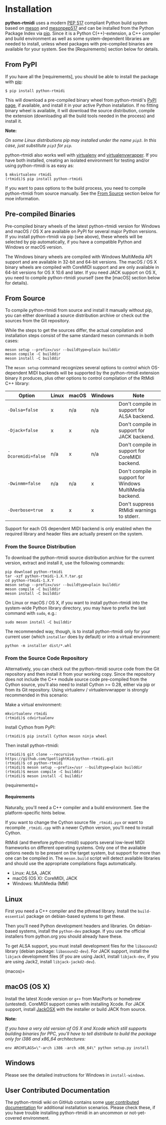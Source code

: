 # Installation

**python-rtmidi** uses a modern [PEP 517] compliant Python build system based
on [meson] and [mesonpep517] and can be installed from the Python Package Index
via [pip]. Since it is a Python C(++)-extension, a C++ compiler and build
environment as well as some system-dependent libraries are needed to install,
unless wheel packages with pre-compiled binaries are available for your system.
See the [Requirements] section below for details.


## From PyPI

If you have all the [requirements], you should be able to install the package
with [pip]:

    $ pip install python-rtmidi

This will download a pre-compiled binary wheel from python-rtmidi's
[PyPI page], if available, and install it in your active Python installation.
If no fitting binary wheel is available, it will download the source
distribution, compile the extension (downloading all the build tools needed in
the process) and install it.

**Note:**

*On some Linux distributions pip may installed under the name `pip3`. In
this case, just substitute `pip3` for `pip`.*

python-rtmidi also works well with [virtualenv] and [virtualenvwrapper]. If you
have both installed, creating an isolated environment for testing and/or using
python-rtmidi is as easy as:

    $ mkvirtualenv rtmidi
    (rtmidi)$ pip install python-rtmidi

If you want to pass options to the build process, you need to compile
python-rtmidi from source manually. See the [From Source](#from-source) section
below for moe information.


## Pre-compiled Binaries

Pre-compiled binary wheels of the latest python-rtmidi version for Windows and
macOS / OS X are available on PyPI for several major Python versions. If you
install python-rtmidi via pip (see above), these wheels will be selected by pip
automatically, if you have a compatible Python and Windows or macOS version.

The Windows binary wheels are compiled with Windows MultiMedia API support and
are available in 32-bit and 64-bit versions. The macOS / OS X binary wheels are
compiled with CoreMIDI support and are only available in 64-bit versions for OS
X 10.6 and later. If you need JACK support on OS X, you need to compile
python-rtmidi yourself (see the [macOS] section below for details).


## From Source

To compile python-rtmidi from source and install it manually without pip, you
can either download a source distribution archive or check out the sources from
the Git repository.

While the steps to get the sources differ, the actual compilation and
installation steps consist of the same standard meson commands in both cases:

```console
meson setup --prefix=/usr --buildtype=plain builddir
meson compile -C builddir
meson install -C builddir
```

The `meson setup` command recognizes several options to control which
OS-dependent MIDI backends will be supported by the python-rtmidi extension
binary it produces, plus other options to control compilation of the RtMidi C++
library:

|  Option            | Linux | macOS | Windows | Note                                                     |
| ------------------ | ----- | ----- | ------- | -------------------------------------------------------- |
| `-Dalsa=false`     | x     | n/a   | n/a     | Don't compile in support for ALSA backend.               |
| `-Djack=false`     | x     | x     | n/a     | Don't compile in support for JACK backend.               |
| `-Dcoremidi=false` | n/a   | x     | n/a     | Don't compile in support for CoreMIDI backend.           |
| `-Dwinmm=false`    | n/a   | n/a   | x       | Don't compile in support for Windows MultiMedia backend. |
| `-Dverbose=true`   | x     | x     | x       | Don't suppress RtMidi warnings to stderr.                |

Support for each OS dependent MIDI backend is only enabled when the required
library and header files are actually present on the system.


### From the Source Distribution

To download the python-rtmidi source distribution archive for the current
version, extract and install it, use the following commands:

```console
pip download python-rtmidi
tar -xzf python-rtmidi-1.X.Y.tar.gz
cd python-rtmidi-1.X.Y
meson setup --prefix=/usr --buildtype=plain builddir
meson compile -C builddir
meson install -C builddir
```

On Linux or macOS / OS X, if you want to install python-rtmidi into the
system-wide Python library directory, you may have to prefix the last command
with `sudo`, e.g.:

```console
sudo meson install -C builddir
```

The recommended way, though, is to install python-rtmidi only for your current
user (which `installer` does by default) or into a virtual environment:

```console
python -m installer dist/*.whl
```


### From the Source Code Repository

Alternatively, you can check out the python-rtmidi source code from the Git
repository and then install it from your working copy. Since the repository
does not include the C++ module source code pre-compiled from the Cython
source, you'll also need to install Cython >= 0.28, either via pip or from its
Git repository. Using virtualenv / virtualenvwrapper is strongly recommended in
this scenario:

Make a virtual environment:

```console
mkvirtualenv rtmidi
(rtmidi)$ cdvirtualenv
```

Install Cython from PyPI:

```console
(rtmidi)$ pip install Cython meson ninja wheel
```

Then install python-rtmidi:

```console
(rtmidi)$ git clone --recursive https://github.com/SpotlightKid/python-rtmidi.git
(rtmidi)$ cd python-rtmidi
(rtmidi)$ meson setup --prefix=/usr --buildtype=plain builddir
(rtmidi)$ meson compile -C builddir
(rtmidi)$ meson install -C builddir
```

(requirements)=
#### Requirements

Naturally, you'll need a C++ compiler and a build environment. See the
platform-specific hints below.

If you want to change the Cython source file `_rtmidi.pyx` or want to recompile
`_rtmidi.cpp` with a newer Cython version, you'll need to install Cython.

RtMidi (and therefore python-rtmidi) supports several low-level MIDI frameworks
on different operating systems. Only one of the available options needs to be
present on the target system, but support for more than one can be compiled in.
The `meson.build` script will detect available libraries and should use the
appropriate compilations flags automatically.

-   Linux: ALSA, JACK
-   macOS (OS X): CoreMIDI, JACK
-   Windows: MultiMedia (MM)


## Linux

First you need a C++ compiler and the pthread library. Install the
`build-essential` package on debian-based systems to get these.

Then you'll need Python development headers and libraries. On debian-based
systems, install the `python-dev` package. If you use the official installers
from python.org you should already have these.

To get ALSA support, you must install development files for the `libasound2`
library (debian package: `libasound2-dev`). For JACK support, install the
`libjack` development files (if you are using Jack1, install `libjack-dev`, if
you are using Jack2, install `libjack-jackd2-dev`).


(macos)=
## macOS (OS X)

Install the latest Xcode version or `g++` from MacPorts or homebrew (untested).
CoreMIDI support comes with installing Xcode. For JACK support, install
[JackOSX] with the installer or build JACK from source.

**Note:**

*If you have a very old version of OS X and Xcode which still supports building
binaries for PPC, you'll have to tell distribute to build the package only for
i386 and x86_64 architectures:*

```console
env ARCHFLAGS=\"-arch i386 -arch x86_64\" python setup.py install
```


## Windows

Please see the detailed instructions for Windows in `install-windows`.


## User Contributed Documentation

The python-rtmidi wiki on GitHub contains some [user contributed documentation]
for additional installation scenarios. Please check these, if you have trouble
installing python-rtmidi in an uncommon or not-yet-covered environment.


[Cython]: http://cython.org/
[JackOSX]: http://jackaudio.org/downloads/
[meson]: https://mesonbuild.com/
[mesonpep517]: https://thiblahute.gitlab.io/mesonpep517/
[pep 517]: https://peps.python.org/pep-0517/
[pip]: https://pypi.python.org/pypi/pip
[PyPI page]: http://python.org/pypi/python-rtmidi#downloads
[setuptools]: https://pypi.python.org/pypi/setuptools
[user contributed documentation]: https://github.com/SpotlightKid/python-rtmidi/wiki/User-contributed-documentation
[virtualenv]: https://pypi.python.org/pypi/virtualenv
[virtualenvwrapper]: http://www.doughellmann.com/projects/virtualenvwrapper/
